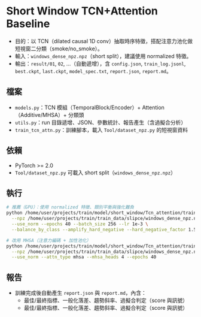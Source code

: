 # Short Window TCN+Attention Baseline

- 目的：以 TCN（dilated causal 1D conv）抽取時序特徵，搭配注意力池化做短視窗二分類（smoke/no_smoke）。
- 輸入：`windows_dense_npz.npz`（short split），建議使用 normalized 特徵。
- 輸出：`result/01`, `02`, ...（自動遞增），含 `config.json`, `train_log.jsonl`, `best.ckpt`, `last.ckpt`, `model_spec.txt`, `report.json`, `report.md`。

## 檔案
- `models.py`：TCN 模組（TemporalBlock/Encoder）+ Attention（Additive/MHSA）+ 分類頭
- `utils.py`：run 目錄遞增、JSON、參數統計、報告產生（含過擬合分析）
- `train_tcn_attn.py`：訓練腳本，載入 `Tool/dataset_npz.py` 的短視窗資料

## 依賴
- PyTorch >= 2.0
- `Tool/dataset_npz.py` 可載入 short split（`windows_dense_npz.npz`）

## 執行
```bash
# 推薦（GPU）：使用 normalized 特徵、類別平衡與強化難負
python /home/user/projects/train/model/short_window/Tcn_attention/train_tcn_attn.py \
  --npz /home/user/projects/train/train_data/slipce/windows_dense_npz.npz \
  --use_norm --epochs 40 --batch_size 256 --lr 1e-3 \
  --balance_by_class --amplify_hard_negative --hard_negative_factor 1.5

# 改用 MHSA（注意力編碼 + 加性池化）
python /home/user/projects/train/model/short_window/Tcn_attention/train_tcn_attn.py \
  --npz /home/user/projects/train/train_data/slipce/windows_dense_npz.npz \
  --use_norm --attn_type mhsa --mhsa_heads 4 --epochs 40
```

## 報告
- 訓練完成後自動產生 `report.json` 與 `report.md`，內含：
  - 最佳/最終指標、一般化落差、趨勢斜率、過擬合判定（score 與訊號）
  - 最佳/最終指標、一般化落差、趨勢斜率、過擬合判定（score 與訊號）
